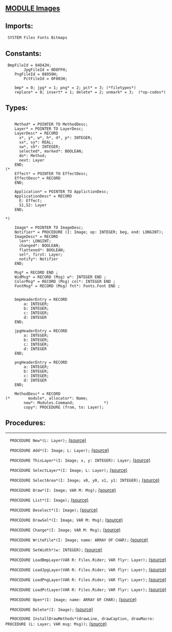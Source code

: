 
## [MODULE Images](https://github.com/io-core/Paint/blob/main/Images.Mod)

  ## Imports:
` SYSTEM Files Fonts Bitmaps`

  ## Constants:
```
 BmpFileId = 04D42H;
        JpgFileId = 0D8FFH;
	PngFileId = 08950H;
        PctFileId = 0F003H;

    bmp* = 0; jpg* = 1; png* = 2; pct* = 3; (*filetypes*)
    replace* = 0; insert* = 1; delete* = 2; unmark* = 3;  (*op-codes*)

```
  ## Types:
```
 
    Method* = POINTER TO MethodDesc;
    Layer* = POINTER TO LayerDesc;
    LayerDesc* = RECORD
      x*, y*, w*, h*, d*, p*: INTEGER;
      sx*, sy*: REAL;
      sw*, sh*: INTEGER;
      selected*, marked*: BOOLEAN;
      do*: Method;
      next: Layer
    END;
(*
    Effect* = POINTER TO EffectDesc;
    EffectDesc* = RECORD
    END;

    Application* = POINTER TO ApplictionDesc;
    ApplicationDesc* = RECORD
      E: Effect;
      S1,S2: Layer
    END;

*)

    Image* = POINTER TO ImageDesc;
    Notifier* = PROCEDURE (I: Image; op: INTEGER; beg, end: LONGINT);
    ImageDesc* = RECORD
      len*: LONGINT;
      changed*: BOOLEAN;
      flattened*: BOOLEAN;
      sel*, first: Layer;
      notify*: Notifier
    END;

    Msg* = RECORD END ;
    WidMsg* = RECORD (Msg) w*: INTEGER END ;
    ColorMsg* = RECORD (Msg) col*: INTEGER END ;
    FontMsg* = RECORD (Msg) fnt*: Fonts.Font END ;
    

    bmpHeaderEntry = RECORD
        a: INTEGER;
        b: INTEGER;
        c: INTEGER;
        d: INTEGER
    END;

    jpgHeaderEntry = RECORD
        a: INTEGER;
        b: INTEGER;
        c: INTEGER;
        d: INTEGER
    END;

    pngHeaderEntry = RECORD
        a: INTEGER;
        b: INTEGER;
        c: INTEGER;
        d: INTEGER
    END;

    MethodDesc* = RECORD
(*        module*, allocator*: Name;
        new*: Modules.Command;             *)
        copy*: PROCEDURE (from, to: Layer);
```
## Procedures:
---

`  PROCEDURE New*(L: Layer);` [(source)](https://github.com/io-core/Paint/blob/main/Images.Mod#L93)


`  PROCEDURE Add*(I: Image; L: Layer);` [(source)](https://github.com/io-core/Paint/blob/main/Images.Mod#L97)


`  PROCEDURE ThisLayer*(I: Image; x, y: INTEGER): Layer;` [(source)](https://github.com/io-core/Paint/blob/main/Images.Mod#L102)


`  PROCEDURE SelectLayer*(I: Image; L: Layer);` [(source)](https://github.com/io-core/Paint/blob/main/Images.Mod#L109)


`  PROCEDURE SelectArea*(I: Image; x0, y0, x1, y1: INTEGER);` [(source)](https://github.com/io-core/Paint/blob/main/Images.Mod#L114)


`  PROCEDURE Draw*(I: Image; VAR M: Msg);` [(source)](https://github.com/io-core/Paint/blob/main/Images.Mod#L128)


`  PROCEDURE List*(I: Image);` [(source)](https://github.com/io-core/Paint/blob/main/Images.Mod#L135)


`  PROCEDURE Deselect*(I: Image);` [(source)](https://github.com/io-core/Paint/blob/main/Images.Mod#L150)


`  PROCEDURE DrawSel*(I: Image; VAR M: Msg);` [(source)](https://github.com/io-core/Paint/blob/main/Images.Mod#L156)


`  PROCEDURE Change*(I: Image; VAR M: Msg);` [(source)](https://github.com/io-core/Paint/blob/main/Images.Mod#L165)


`  PROCEDURE WriteFile*(I: Image; name: ARRAY OF CHAR);` [(source)](https://github.com/io-core/Paint/blob/main/Images.Mod#L176)


`  PROCEDURE SetWidth*(w: INTEGER);` [(source)](https://github.com/io-core/Paint/blob/main/Images.Mod#L184)


`  PROCEDURE LoadBmpLayer(VAR R: Files.Rider; VAR flyr: Layer);` [(source)](https://github.com/io-core/Paint/blob/main/Images.Mod#L189)


`  PROCEDURE LoadJpgLayer(VAR R: Files.Rider; VAR flyr: Layer);` [(source)](https://github.com/io-core/Paint/blob/main/Images.Mod#L195)


`  PROCEDURE LoadPngLayer(VAR R: Files.Rider; VAR flyr: Layer);` [(source)](https://github.com/io-core/Paint/blob/main/Images.Mod#L201)


`  PROCEDURE LoadPctLayer(VAR R: Files.Rider; VAR flyr: Layer);` [(source)](https://github.com/io-core/Paint/blob/main/Images.Mod#L207)


`  PROCEDURE Open*(I: Image; name: ARRAY OF CHAR);` [(source)](https://github.com/io-core/Paint/blob/main/Images.Mod#L213)


`  PROCEDURE Delete*(I: Image);` [(source)](https://github.com/io-core/Paint/blob/main/Images.Mod#L238)


`  PROCEDURE InstallDrawMethods*(drawLine, drawCaption, drawMacro: PROCEDURE (L: Layer; VAR msg: Msg));` [(source)](https://github.com/io-core/Paint/blob/main/Images.Mod#L257)

